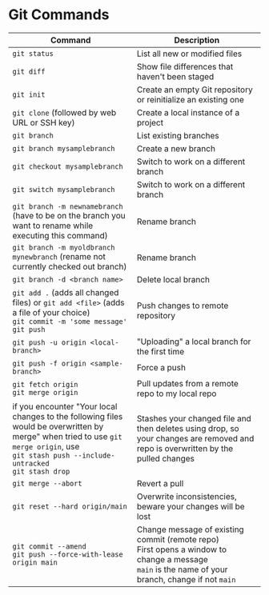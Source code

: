 # **Git Commands**



| Command | Description |
| --- | --- |
| `git status` | List all new or modified files |
| `git diff` | Show file differences that haven't been staged |
| `git init` | Create an empty Git repository or reinitialize an existing one |
| `git clone` (followed by web URL or SSH key) | Create a local instance of a project |
| `git branch` | List existing branches |
| `git branch mysamplebranch` | Create a new branch |
| `git checkout mysamplebranch` | Switch to work on a different branch |
| `git switch mysamplebranch` | Switch to work on a different branch |
| `git branch -m newnamebranch` (have to be on the branch you want to rename while executing this command) | Rename branch |
| `git branch -m myoldbranch mynewbranch` (rename not currently checked out branch) | Rename branch |
| `git branch -d <branch name>` | Delete local branch |
|  `git add .` (adds all changed files) or `git add <file>` (adds a file of your choice)<br>`git commit -m 'some message'`<br>`git push` | Push changes to remote repository |
|  `git push -u origin <local-branch>` | "Uploading" a local branch for the first time |
| `git push -f origin <sample-branch>` | Force a push |
| `git fetch origin`<br>`git merge origin` | Pull updates from a remote repo to my local repo |
| if you encounter "Your local changes to the following files would be overwritten by merge" when tried to use `git merge origin`, use<br>`git stash push --include-untracked`<br>`git stash drop` | Stashes your changed file and then deletes using drop, so your changes are removed and repo is overwritten by the pulled changes |
| `git merge --abort` | Revert a pull |
| `git reset --hard origin/main` | Overwrite inconsistencies, beware your changes will be lost |
|`git commit --amend`<br>`git push --force-with-lease origin main`|Change message of existing commit (remote repo)<br>First opens a window to change a message<br>`main` is the name of your branch, change if not `main`|
